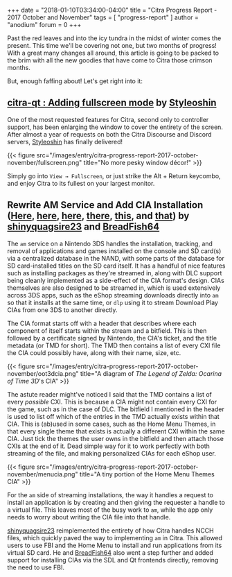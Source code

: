 +++
date = "2018-01-10T03:34:00-04:00"
title = "Citra Progress Report - 2017 October and November"
tags = [ "progress-report" ]
author = "anodium"
forum = 0
+++

Past the red leaves and into the icy tundra in the midst of winter comes the present.
This time we'll be covering not one, but two months of progress! With a great many
changes all around, this article is going to be packed to the brim with all the
new goodies that have come to Citra those crimson months.

But, enough faffing about! Let's get right into it:

## [citra-qt : Adding fullscreen mode](https://github.com/citra-emu/citra/pull/3001) by [Styleoshin](https://github.com/Styleoshin)

One of the most requested features for Citra, second only to controller support,
has been enlarging the window to cover the entirety of the screen. After almost
a year of requests on both the Citra Discourse and Discord servers, [Styleoshin](https://github.com/Styleoshin)
has finally delivered!

{{< figure src="/images/entry/citra-progress-report-2017-october-november/fullscreen.png" 
    title="No more pesky window décor!" >}}

Simply go into `View → Fullscreen`, or just strike the Alt + Return keycombo, and
enjoy Citra to its fullest on your largest monitor.

## Rewrite AM Service and Add CIA Installation ([Here](https://github.com/citra-emu/citra/pull/2993), [here](https://github.com/citra-emu/citra/pull/3048), [here](https://github.com/citra-emu/citra/pull/2975), [there](https://github.com/citra-emu/citra/pull/3029), [this](https://github.com/citra-emu/citra/pull/3113), and [that](https://github.com/citra-emu/citra/pull/3144)) by [shinyquagsire23](https://github.com/shinyquagsire23) and [BreadFish64](https://github.com/BreadFish64)

The `am` service on a Nintendo 3DS handles the installation, tracking, and removal
of applications and games installed on the console and SD card(s) via a centralized
database in the NAND, with some parts of the database for SD card-installed titles
on the SD card itself. It has a handful of nice features such as installing packages
as they're streamed in, along with DLC support being cleanly implemented as a
side-effect of the CIA format's design. CIAs themselves are also designed to be
streamed in, which is used extensively across 3DS apps, such as the eShop streaming
downloads directly into `am` so that it installs at the same time, or `dlp` using
it to stream Download Play CIAs from one 3DS to another directly.

The CIA format starts off with a header that describes where each component of
itself starts within the stream and a bitfield. This is then followed by a
certificate signed by Nintendo, the CIA's ticket, and the title metadata (or TMD
for short). The TMD then contains a list of every CXI file the CIA could possibly
have, along with their name, size, etc.

{{< figure src="/images/entry/citra-progress-report-2017-october-november/oot3dcia.png" 
    title="A diagram of *The Legend
of Zelda: Ocarina of Time 3D*'s CIA" >}}

The astute reader might've noticed I said that the TMD contains a list of every
*possible* CXI. This is because a CIA might not contain every CXI for the game,
such as in the case of DLC. The bitfield I mentioned in the header is used to list
off which of the entries in the TMD actually exists within that CIA. This is
(ab)used in some cases, such as the Home Menu Themes, in that every single theme
that exists is actually a different CXI within the same CIA. Just tick the themes
the user owns in the bitfield and then attach those CXIs at the end of it. Dead
simple way for it to work perfectly with both streaming of the file, and making
personalized CIAs for each eShop user.

{{< figure src="/images/entry/citra-progress-report-2017-october-november/menucia.png" 
    title="A tiny portion of the Home Menu Themes CIA" >}}

For the `am` side of streaming installations, the way it handles a request to
install an application is by creating and then giving the requester a handle to
a virtual file. This leaves most of the busy work to `am`, while the app only needs
to worry about writing the CIA file into that handle.

[shinyquagsire23](https://github.com/shinyquagsire23) reimplemented the entirety
of how Citra handles NCCH files, which quickly paved the way to implementing `am`
in Citra. This allowed users to use FBI and the Home Menu to install and run
applications from its virtual SD card. He and [BreadFish64](https://github.com/BreadFish64)
also went a step further and added support for installing CIAs via the SDL and Qt
frontends directly, removing the need to use FBI.

<!--
TODO: Write

October:
## [Qtifw build installer](https://github.com/citra-emu/citra/pull/2966) by [jroweboy](https://github.com/jroweboy)
## [Implement About Button Functionality](https://github.com/citra-emu/citra/pull/3005) by [BreadFish64](https://github.com/BreadFish64)
## [macOS: Build x86_64h slice](https://github.com/citra-emu/citra/pull/2982) by [MerryMage](https://github.com/MerryMage)

November:
## [citra-qt: fix broken About box](https://github.com/citra-emu/citra/pull/3081) by [wwylele](https://github.com/wwylele)
## [CoreTiming: Reworked CoreTiming](https://github.com/citra-emu/citra/pull/3119) by [B3n30](https://github.com/B3n30)

-->
